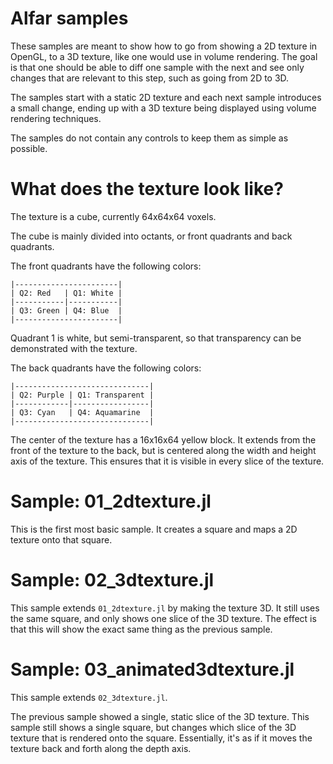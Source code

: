 # Alfar samples
These samples are meant to show how to go from showing a 2D texture in OpenGL, to a 3D texture,
like one would use in volume rendering. The goal is that one should be able to diff one sample with the next
and see only changes that are relevant to this step, such as going from 2D to 3D.

The samples start with a static 2D texture and each next sample introduces a small change, ending up
with a 3D texture being displayed using volume rendering techniques.

The samples do not contain any controls to keep them as simple as possible.

# What does the texture look like?
The texture is a cube, currently 64x64x64 voxels.

The cube is mainly divided into octants, or front quadrants and back quadrants.

The front quadrants have the following colors:

```
|-----------------------|
| Q2: Red   | Q1: White |
|-----------|-----------|
| Q3: Green | Q4: Blue  |
|-----------------------|
```
Quadrant 1 is white, but semi-transparent, so that transparency can be demonstrated with the texture.

The back quadrants have the following colors:

```
|------------------------------|
| Q2: Purple | Q1: Transparent |
|------------|-----------------|
| Q3: Cyan   | Q4: Aquamarine  |
|------------------------------|
```

The center of the texture has a 16x16x64 yellow block. It extends from the front of the texture to the back,
but is centered along the width and height axis of the texture. This ensures that it is visible in every slice
of the texture.

# Sample: 01_2dtexture.jl
This is the first most basic sample. It creates a square and maps a 2D texture onto that square.

# Sample: 02_3dtexture.jl
This sample extends `01_2dtexture.jl` by making the texture 3D. It still uses the same square, and only
shows one slice of the 3D texture. The effect is that this will show the exact same thing as the previous sample.

# Sample: 03_animated3dtexture.jl
This sample extends `02_3dtexture.jl`.

The previous sample showed a single, static slice of the 3D texture. This sample still shows a single square,
but changes which slice of the 3D texture that is rendered onto the square. Essentially, it's as if it moves the
texture back and forth along the depth axis.